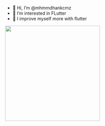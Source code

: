 - 👋 Hi, I’m @mhmmdhankcmz
- 👀 I’m interested in FLutter
- 🌱 I improve myself more with flutter

<img src="https://storage.googleapis.com/cms-storage-bucket/780e0e64d323aad2cdd5.png" width="300" height="300"/>



<!---
mhmmdhankcmz/mhmmdhankcmz is a ✨ special ✨ repository because its `README.md` (this file) appears on your GitHub profile.
You can click the Preview link to take a look at your changes.
--->
